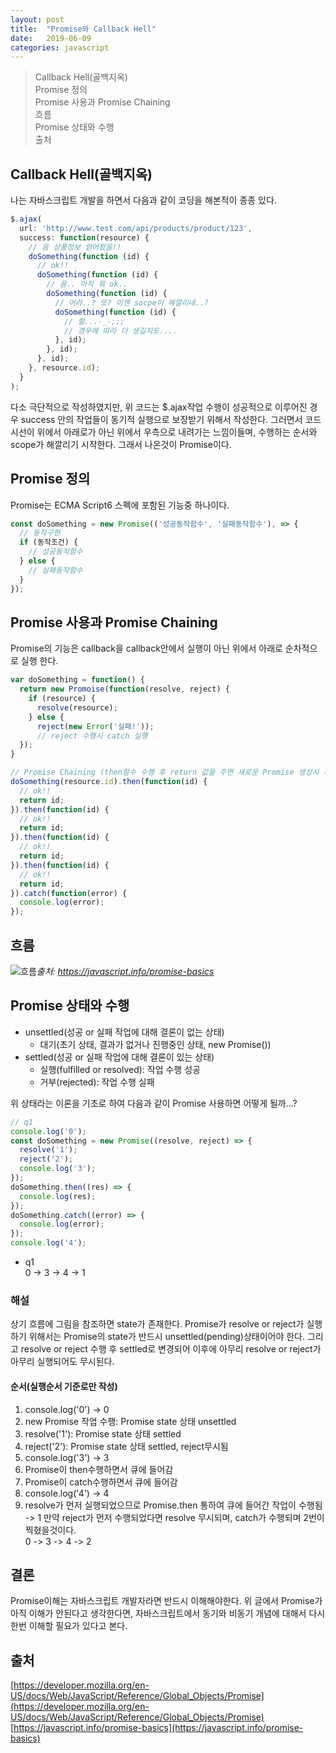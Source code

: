 ```yaml
---
layout: post
title:  "Promise와 Callback Hell"
date:   2019-06-09
categories: javascript
---
```


> Callback Hell(골백지옥) <br/>
Promise 정의<br/>
Promise 사용과 Promise Chaining<br/>
흐름<br/>
Promise 상태와 수행<br/>
출처<br/>

## Callback Hell(골백지옥)
나는 자바스크립트 개발을 하면서 다음과 같이 코딩을 해본적이 종종 있다.
```javascript
$.ajax(
  url: 'http://www.test.com/api/products/product/123',
  success: function(resource) {
    // 음 상품정보 얻어왔음!!
    doSomething(function (id) {
      // ok!!
      doSomething(function (id) {
        // 음.. 아직 뭐 ok..
        doSomething(function (id) {
          // 어라..? 또? 이젠 socpe이 해깔리네..?
          doSomething(function (id) {
            // 헐...-_-;;;
            // 경우에 따라 더 생길지도....
          }, id);
        }, id);
      }, id);
    }, resource.id);
  }
);
```

다소 극단적으로 작성하였지만, 위 코드는 $.ajax작업 수행이 성공적으로 이루어진 경우 success 안의 작업들이 동기적 실행으로 보장받기 위해서 작성한다. 그러면서 코드시선이 위에서 아래로가 아닌 위에서 우측으로 내려가는 느낌이들며, 수행하는 순서와 scope가 해깔리기 시작한다. 그래서 나온것이 Promise이다.

## Promise 정의
Promise는 ECMA Script6 스펙에 포함된 기능중 하나이다.
```javascript
const doSomething = new Promise(('성공동작함수', '실패동작함수'), => {
  // 동작구현
  if (동작조건) {
    // 성공동작함수
  } else {
    // 실패동작함수
  }
});
```

## Promise 사용과 Promise Chaining
Promise의 기능은 callback을 callback안에서 실행이 아닌 위에서 아래로 순차적으로 실행 한다.
```javascript
var doSomething = function() {
  return new Promoise(function(resolve, reject) {
    if (resource) {
      resolve(resource);
    } else {
      reject(new Error('실패!'));
      // reject 수행시 catch 실행
  });
}

// Promise Chaining (then함수 수행 후 return 값을 주면 새로운 Promise 생성시 새로운 parameter로 받을수있다)
doSomething(resource.id).then(function(id) {
  // ok!!
  return id;
}).then(function(id) {
  // ok!!
  return id;
}).then(function(id) {
  // ok!!
  return id;
}).then(function(id) {
  // ok!!
  return id;
}).catch(function(error) {
  console.log(error);
});

```

## 흐름
![흐름](https://javascript.info/article/promise-basics/promise-resolve-reject@2x.png)*출처: https://javascript.info/promise-basics*

## Promise 상태와 수행
- unsettled(성공 or 실패 작업에 대해 결론이 없는 상태)
  - 대기(초기 상태, 결과가 없거나 진행중인 상태, new Promise())
- settled(성공 or 실패 작업에 대해 결론이 있는 상태)
  - 실행(fulfilled or resolved): 작업 수행 성공
  - 거부(rejected): 작업 수행 실패

위 상태라는 이론을 기초로 하여 다음과 같이 Promise 사용하면 어떻게 될까...?
```javascript
// q1
console.log('0');
const doSomething = new Promise((resolve, reject) => {
  resolve('1');
  reject('2');
  console.log('3');
});
doSomething.then((res) => {
  console.log(res);
});
doSomething.catch((error) => {
  console.log(error);
});
console.log('4');
```
- q1<br/>
0 -> 3 -> 4 -> 1
### 해설
상기 흐름에 그림을 참조하면 state가 존재한다. Promise가 resolve or reject가 실행하기 위해서는 Promise의 state가 반드시 unsettled(pending)상태이어야 한다. 그리고 resolve or reject 수행 후 settled로 변경되어 이후에 아무리 resolve or reject가 아무리 실행되어도 무시된다. <br/>
#### 순서(실행순서 기준로만 작성)
1. console.log('0') -> 0
2. new Promise 작업 수행: Promise state 상태 unsettled
3. resolve('1'): Promise state 상태 settled
4. reject('2'): Promise state 상태 settled, reject무시됨
5. console.log('3') -> 3
6. Promise이 then수행하면서 큐에 들어감
7. Promise이 catch수행하면서 큐에 들어감
8. console.log('4') -> 4
9. resolve가 먼저 실행되었으므로 Promise.then 통하여 큐에 들어간 작업이 수행됨 -> 1
만약 reject가 먼저 수행되었다면 resolve 무시되며, catch가 수행되며 2번이 찍혔을것이다. <br/>
0 -> 3 -> 4 -> 2

## 결론
Promise이해는 자바스크립트 개발자라면 반드시 이해해야한다. 위 글에서 Promise가 아직 이해가 안된다고 생각한다면, 자바스크립트에서 동기와 비동기 개념에 대해서 다시한번 이해할 필요가 있다고 본다.

## 출처
[https://developer.mozilla.org/en-US/docs/Web/JavaScript/Reference/Global_Objects/Promise](https://developer.mozilla.org/en-US/docs/Web/JavaScript/Reference/Global_Objects/Promise)
[https://javascript.info/promise-basics](https://javascript.info/promise-basics)